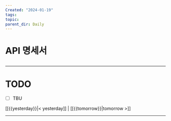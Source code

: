 ```yaml
---
Created: "2024-01-19"
tags: 
topic: 
parent_dir: Daily
---
```

# API 명세서
## 

----
# TODO
- [ ] TBU 
  
[[{{yesterday}}|< yesterday]] | [[{{tomorrow}}|tomorrow >]]  
  
---  
